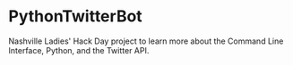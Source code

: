 PythonTwitterBot
================

Nashville Ladies' Hack Day project to learn more about the Command Line Interface, Python, and the Twitter API.

